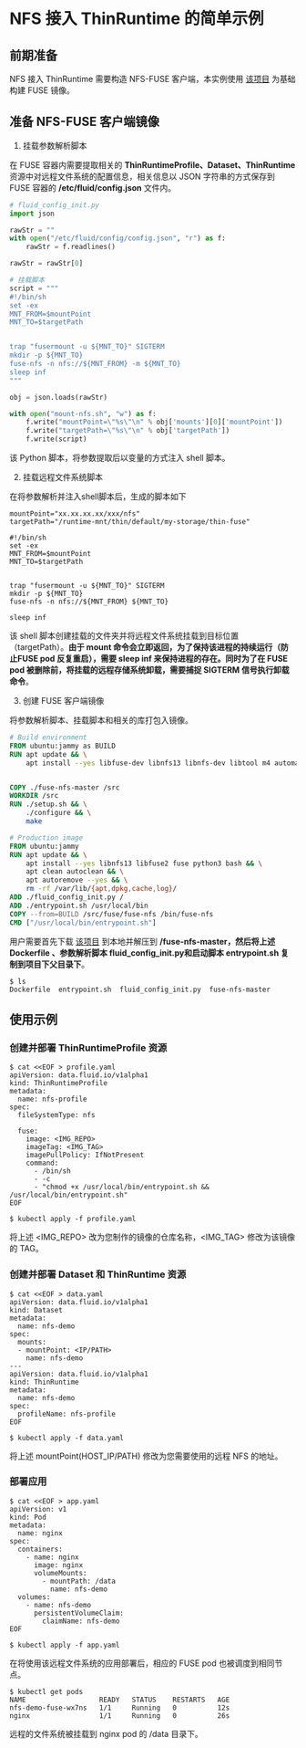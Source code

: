 # NFS 接入 ThinRuntime 的简单示例

## 前期准备
NFS 接入 ThinRuntime 需要构造 NFS-FUSE 客户端，本实例使用 [该项目](https://github.com/sahlberg/fuse-nfs) 为基础构建 FUSE 镜像。

## 准备 NFS-FUSE 客户端镜像
1. 挂载参数解析脚本

在 FUSE 容器内需要提取相关的 **ThinRuntimeProfile、Dataset、ThinRuntime**资源中对远程文件系统的配置信息，相关信息以 JSON 字符串的方式保存到 FUSE 容器的 **/etc/fluid/config.json** 文件内。


```python
# fluid_config_init.py
import json

rawStr = ""
with open("/etc/fluid/config/config.json", "r") as f:
    rawStr = f.readlines()

rawStr = rawStr[0]

# 挂载脚本
script = """
#!/bin/sh
set -ex
MNT_FROM=$mountPoint
MNT_TO=$targetPath


trap "fusermount -u ${MNT_TO}" SIGTERM
mkdir -p ${MNT_TO}
fuse-nfs -n nfs://${MNT_FROM} -m ${MNT_TO}
sleep inf
"""

obj = json.loads(rawStr)

with open("mount-nfs.sh", "w") as f:
    f.write("mountPoint=\"%s\"\n" % obj['mounts'][0]['mountPoint'])
    f.write("targetPath=\"%s\"\n" % obj['targetPath'])
    f.write(script)

```
该 Python 脚本，将参数提取后以变量的方式注入 shell 脚本。

2. 挂载远程文件系统脚本

在将参数解析并注入shell脚本后，生成的脚本如下
```shell
mountPoint="xx.xx.xx.xx/xxx/nfs"
targetPath="/runtime-mnt/thin/default/my-storage/thin-fuse"

#!/bin/sh
set -ex
MNT_FROM=$mountPoint
MNT_TO=$targetPath


trap "fusermount -u ${MNT_TO}" SIGTERM
mkdir -p ${MNT_TO}
fuse-nfs -n nfs://${MNT_FROM} ${MNT_TO}

sleep inf
```
该 shell 脚本创建挂载的文件夹并将远程文件系统挂载到目标位置（targetPath）。**由于 mount 命令会立即返回，为了保持该进程的持续运行（防止FUSE pod 反复重启），需要 sleep inf 来保持进程的存在。同时为了在 FUSE pod 被删除前，将挂载的远程存储系统卸载，需要捕捉 SIGTERM 信号执行卸载命令**。

3. 创建 FUSE 客户端镜像


将参数解析脚本、挂载脚本和相关的库打包入镜像。

```dockerfile
# Build environment
FROM ubuntu:jammy as BUILD
RUN apt update && \
    apt install --yes libfuse-dev libnfs13 libnfs-dev libtool m4 automake libnfs-dev xsltproc make libtool


COPY ./fuse-nfs-master /src
WORKDIR /src
RUN ./setup.sh && \
    ./configure && \
    make

# Production image
FROM ubuntu:jammy
RUN apt update && \
    apt install --yes libnfs13 libfuse2 fuse python3 bash && \
    apt clean autoclean && \
    apt autoremove --yes && \
    rm -rf /var/lib/{apt,dpkg,cache,log}/
ADD ./fluid_config_init.py /
ADD ./entrypoint.sh /usr/local/bin
COPY --from=BUILD /src/fuse/fuse-nfs /bin/fuse-nfs
CMD ["/usr/local/bin/entrypoint.sh"]
```
用户需要首先下载 [该项目](https://github.com/sahlberg/fuse-nfs) 到本地并解压到 **<PATH>/fuse-nfs-master，然后将上述 Dockerfile 、参数解析脚本 fluid_config_init.py和启动脚本 entrypoint.sh 复制到项目下父目录下**。
```shell
$ ls                                      
Dockerfile  entrypoint.sh  fluid_config_init.py  fuse-nfs-master
```

## 使用示例
### 创建并部署 ThinRuntimeProfile 资源
```shell
$ cat <<EOF > profile.yaml
apiVersion: data.fluid.io/v1alpha1
kind: ThinRuntimeProfile
metadata:
  name: nfs-profile
spec:
  fileSystemType: nfs
  
  fuse:
    image: <IMG_REPO>
    imageTag: <IMG_TAG>
    imagePullPolicy: IfNotPresent
    command:
      - /bin/sh
      - -c
      - "chmod +x /usr/local/bin/entrypoint.sh && /usr/local/bin/entrypoint.sh"
EOF

$ kubectl apply -f profile.yaml
```
将上述 <IMG_REPO> 改为您制作的镜像的仓库名称，<IMG_TAG> 修改为该镜像的 TAG。
### 创建并部署 Dataset 和 ThinRuntime 资源
```shell
$ cat <<EOF > data.yaml
apiVersion: data.fluid.io/v1alpha1
kind: Dataset
metadata:
  name: nfs-demo
spec:
  mounts:
  - mountPoint: <IP/PATH>
    name: nfs-demo
---
apiVersion: data.fluid.io/v1alpha1
kind: ThinRuntime
metadata:
  name: nfs-demo
spec:
  profileName: nfs-profile
EOF

$ kubectl apply -f data.yaml
```
将上述 mountPoint(HOST_IP/PATH) 修改为您需要使用的远程 NFS 的地址。

### 部署应用
```shell
$ cat <<EOF > app.yaml
apiVersion: v1
kind: Pod
metadata:
  name: nginx
spec:
  containers:
    - name: nginx
      image: nginx
      volumeMounts:
        - mountPath: /data
          name: nfs-demo
  volumes:
    - name: nfs-demo
      persistentVolumeClaim:
        claimName: nfs-demo
EOF

$ kubectl apply -f app.yaml
```
在将使用该远程文件系统的应用部署后，相应的 FUSE pod 也被调度到相同节点。

```shell
$ kubectl get pods
NAME                  READY   STATUS    RESTARTS   AGE
nfs-demo-fuse-wx7ns   1/1     Running   0          12s
nginx                 1/1     Running   0          26s
```
远程的文件系统被挂载到 nginx pod 的 /data 目录下。